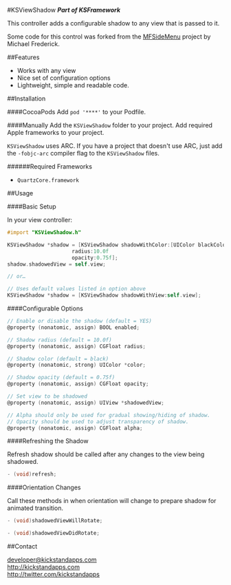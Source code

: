 #KSViewShadow
__*Part of KSFramework*__

This controller adds a configurable shadow to any view that is passed to it.

Some code for this control was forked from the [MFSideMenu](https://github.com/mikefrederick/MFSideMenu) project by Michael Frederick.

##Features

- Works with any view
- Nice set of configuration options
- Lightweight, simple and readable code.


##Installation

####CocoaPods
Add `pod '****'` to your Podfile.

####Manually
Add the `KSViewShadow` folder to your project. Add required Apple frameworks to your project. 

`KSViewShadow` uses ARC. If you have a project that doesn't use ARC, just add the `-fobjc-arc` compiler flag to the `KSViewShadow` files.

######Required Frameworks
- `QuartzCore.framework`

##Usage

####Basic Setup

In your view controller:<br />
```objective-c
#import "KSViewShadow.h"

KSViewShadow *shadow = [KSViewShadow shadowWithColor:[UIColor blackColor]
				     radius:10.0f
				     opacity:0.75f];
shadow.shadowedView = self.view;

// or…

// Uses default values listed in option above
KSViewShadow *shadow = [KSViewShadow shadowWithView:self.view];
```

####Configurable Options

```objective-c
// Enable or disable the shadow (default = YES)
@property (nonatomic, assign) BOOL enabled;

// Shadow radius (default = 10.0f)
@property (nonatomic, assign) CGFloat radius;

// Shadow color (default = black)
@property (nonatomic, strong) UIColor *color;

// Shadow opacity (default = 0.75f)
@property (nonatomic, assign) CGFloat opacity;

// Set view to be shadowed
@property (nonatomic, assign) UIView *shadowedView;

// Alpha should only be used for gradual showing/hiding of shadow.
// Opacity should be used to adjust transparency of shadow.
@property (nonatomic, assign) CGFloat alpha;
```

####Refreshing the Shadow

Refresh shadow should be called after any changes to the view being shadowed.

```objective-c
- (void)refresh;
```

####Orientation Changes

Call these methods in when orientation will change to prepare shadow for animated transition.

```objective-c
- (void)shadowedViewWillRotate;

- (void)shadowedViewDidRotate;
```

##Contact

developer@kickstandapps.com<br />
http://kickstandapps.com<br />
http://twitter.com/kickstandapps
